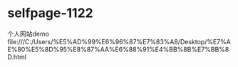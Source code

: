 # selfpage-1122
个人网站demo
file:///C:/Users/%E5%AD%99%E6%96%87%E7%83%A8/Desktop/%E7%AE%80%E5%8D%95%E8%87%AA%E6%88%91%E4%BB%8B%E7%BB%8D.html
